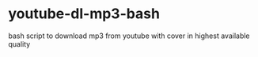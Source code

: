 # youtube-dl-mp3-bash
bash script to download mp3 from youtube with cover in highest available quality
